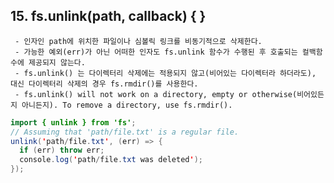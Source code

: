 ##  15.  fs.unlink(path, callback) { }
     - 인자인 path에 위치한 파일이나 심볼릭 링크를 비동기적으로 삭제한다. 
     - 가능한 예외(err)가 아닌 어떠한 인자도 fs.unlink 함수가 수행된 후 호출되는 컬백함수에 제공되지 않는다.
     - fs.unlink() 는 다이렉터리 삭제에는 적용되지 않고(비어있는 다이렉터라 하더라도), 대신 다이렉터리 삭제의 경우 fs.rmdir()를 사용한다. 
     - fs.unlink() will not work on a directory, empty or otherwise(비어있든지 아니든지). To remove a directory, use fs.rmdir().
    
~~~Java Script
import { unlink } from 'fs';
// Assuming that 'path/file.txt' is a regular file.
unlink('path/file.txt', (err) => {
  if (err) throw err;
  console.log('path/file.txt was deleted');
});
~~~
